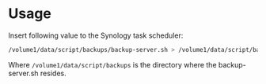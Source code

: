 # Usage

Insert following value to the Synology task scheduler:

```bash 
/volume1/data/script/backups/backup-server.sh > /volume1/data/script/backups/last_run.log 2>&1
```


Where `/volume1/data/script/backups` is the directory where the backup-server.sh resides.
